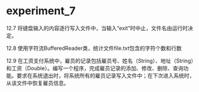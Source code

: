 # experiment_7

12.7 将键盘输入的内容逐行写入文件中，当输入“exit”时中止，文件名由运行时决定。

12.8 使用字符流BufferedReader类，统计文件file.txt包含的字符个数和行数

12.9 在工资支付系统中，雇员的记录包括雇员号、姓名（String）、地址（String）和工资（Double）。编写一个程序，完成雇员记录的添加、修改、删除、查询功能。要求在系统退出时，将系统所有的雇员记录写入文件中；在下次进入系统时，从该文件中恢复雇员信息。
